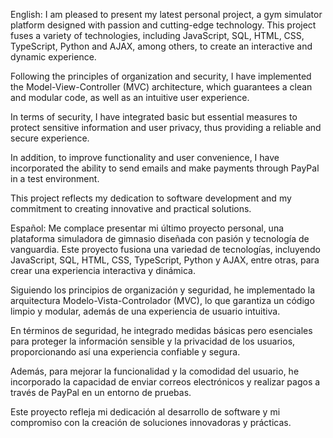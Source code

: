 English:
I am pleased to present my latest personal project, a gym simulator platform designed with passion and cutting-edge technology. This project fuses a variety of technologies, including JavaScript, SQL, HTML, CSS, TypeScript, Python and AJAX, among others, to create an interactive and dynamic experience.

Following the principles of organization and security, I have implemented the Model-View-Controller (MVC) architecture, which guarantees a clean and modular code, as well as an intuitive user experience.

In terms of security, I have integrated basic but essential measures to protect sensitive information and user privacy, thus providing a reliable and secure experience.

In addition, to improve functionality and user convenience, I have incorporated the ability to send emails and make payments through PayPal in a test environment.

This project reflects my dedication to software development and my commitment to creating innovative and practical solutions.

Español: Me complace presentar mi último proyecto personal, una plataforma simuladora de gimnasio diseñada con pasión y tecnología de vanguardia. Este proyecto fusiona una variedad de tecnologías, incluyendo JavaScript, SQL, HTML, CSS, TypeScript, Python y AJAX, entre otras, para crear una experiencia interactiva y dinámica.

Siguiendo los principios de organización y seguridad, he implementado la arquitectura Modelo-Vista-Controlador (MVC), lo que garantiza un código limpio y modular, además de una experiencia de usuario intuitiva.

En términos de seguridad, he integrado medidas básicas pero esenciales para proteger la información sensible y la privacidad de los usuarios, proporcionando así una experiencia confiable y segura.

Además, para mejorar la funcionalidad y la comodidad del usuario, he incorporado la capacidad de enviar correos electrónicos y realizar pagos a través de PayPal en un entorno de pruebas.

Este proyecto refleja mi dedicación al desarrollo de software y mi compromiso con la creación de soluciones innovadoras y prácticas.
